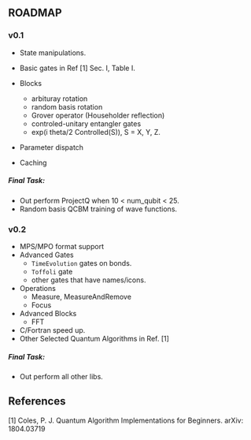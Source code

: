 ## ROADMAP
### v0.1
* State manipulations.
* Basic gates in Ref [1] Sec. I, Table I.
* Blocks

    * arbituray rotation
    * random basis rotation
    * Grover operator (Householder reflection)
    * controled-unitary entangler gates
    * exp(i theta/2 Controlled(S)), S = X, Y, Z.
* Parameter dispatch
* Caching


##### Final Task:
* Out perform ProjectQ when 10 < num_qubit < 25.
* Random basis QCBM training of wave functions.

### v0.2
* MPS/MPO format support
* Advanced Gates
    * `TimeEvolution` gates on bonds.
    * `Toffoli` gate
    * other gates that have names/icons.
* Operations
    * Measure, MeasureAndRemove
    * Focus
* Advanced Blocks
    * FFT
* C/Fortran speed up.
* Other Selected Quantum Algorithms in Ref. [1]

##### Final Task:
* Out perform all other libs.

## References
[1] Coles, P. J. Quantum Algorithm Implementations for Beginners. arXiv: 1804.03719
